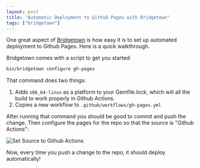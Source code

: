 ```yaml
---
layout: post
title: "Automatic Deployment to Github Pages with Bridgetown"
tags: ["bridgetown"]
---
```


One great aspect of [Bridgetown](https://www.bridgetownrb.com/) is
how easy it is to set up automated deployment to Github Pages. Here is
a quick walkthrough.

Bridgetown comes with a script to get you started:

```sh
bin/bridgetown configure gh-pages
```

That command does two things:

1. Adds `x86_64-linux` as a platform to your Gemfile.lock, which will
all the build to work properly in Github Actions.
2. Copies a new workflow to `.github/workflows/gh-pages.yml`

After running that command you should be good to commit and push the
change. Then configure the pages for the repo so that the source is
"Github Actions":

![Set Source to Github Actions](/images/github-pages-settings.png)

Now, every time you push a change to the repo, it should deploy automatically!
